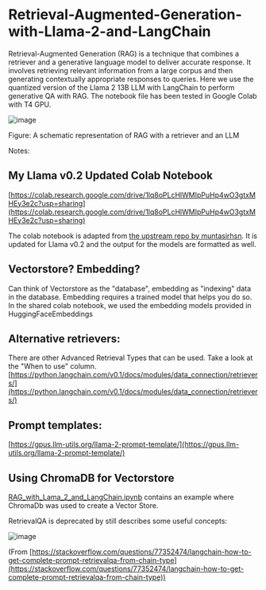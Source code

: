 # Retrieval-Augmented-Generation-with-Llama-2-and-LangChain
Retrieval-Augmented Generation (RAG) is a technique that combines a retriever and a generative language model to deliver accurate response. It involves retrieving relevant information from a large corpus and then generating contextually appropriate responses to queries. Here we use the quantized version of the Llama 2 13B LLM with LangChain to perform generative QA with RAG. The notebook file has been tested in Google Colab with T4 GPU. 

![image](https://github.com/muntasirhsn/Retrieval-Augmented-Generation-with-Llama-2/assets/29087240/0be4ab98-43f3-47f2-8520-5833630671fc)

Figure: A schematic representation of RAG with a retriever and an LLM

Notes:
## My Llama v0.2 Updated Colab Notebook
[https://colab.research.google.com/drive/1lq8oPLcHlWMIpPuHp4wO3gtxMHEy3e2c?usp=sharing](https://colab.research.google.com/drive/1lq8oPLcHlWMIpPuHp4wO3gtxMHEy3e2c?usp=sharing)

The colab notebook is adapted from [the upstream repo by muntasirhsn](https://github.com/muntasirhsn/Retrieval-Augmented-Generation-with-Llama-2). It is updated for Llama v0.2 and the output for the models are formatted as well. 

## Vectorstore? Embedding?
Can think of Vectorstore as the "database", embedding as "indexing" data in the database.
Embedding requires a trained model that helps you do so. In the shared colab notebook, we used the embedding models provided in HuggingFaceEmbeddings

## Alternative retrievers:
There are other Advanced Retrieval Types that can be used. Take a look at the "When to use" column.
[https://python.langchain.com/v0.1/docs/modules/data_connection/retrievers/](https://python.langchain.com/v0.1/docs/modules/data_connection/retrievers/)

## Prompt templates:
[https://gpus.llm-utils.org/llama-2-prompt-template/](https://gpus.llm-utils.org/llama-2-prompt-template/)

## Using ChromaDB for Vectorstore
[RAG_with_Lama_2_and_LangChain.ipynb](RAG_with_Lama_2_and_LangChain.ipynb) contains an example where ChromaDb was used to create a Vector Store.


RetrievalQA is deprecated by still describes some useful concepts:

![image](https://github.com/lokjunneo/Retrieval-Augmented-Generation-with-Llama-2/assets/44422169/69593687-efb8-4323-b3b0-0e84b9cdc8d8)

(From [https://stackoverflow.com/questions/77352474/langchain-how-to-get-complete-prompt-retrievalqa-from-chain-type](https://stackoverflow.com/questions/77352474/langchain-how-to-get-complete-prompt-retrievalqa-from-chain-type))

